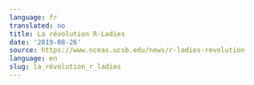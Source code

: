 ```yaml
---
language: fr
translated: no
title: La révolution R-Ladies
date: '2019-08-26'
source: https://www.nceas.ucsb.edu/news/r-ladies-revolution
language: en
slug: la_révolution_r_ladies
---
```




